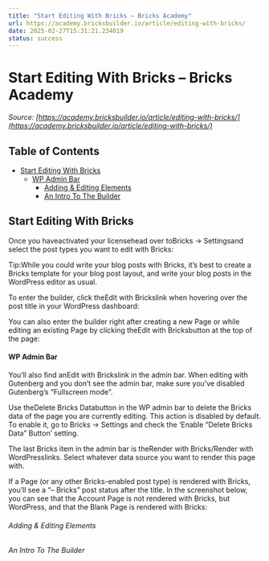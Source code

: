 ```yaml
---
title: "Start Editing With Bricks – Bricks Academy"
url: https://academy.bricksbuilder.io/article/editing-with-bricks/
date: 2025-02-27T15:31:21.234019
status: success
---
```


# Start Editing With Bricks – Bricks Academy

*Source: [https://academy.bricksbuilder.io/article/editing-with-bricks/](https://academy.bricksbuilder.io/article/editing-with-bricks/)*

## Table of Contents

- [Start Editing With Bricks](#start-editing-with-bricks)
    - [WP Admin Bar](#wp-admin-bar)
        - [Adding & Editing Elements](#adding--editing-elements)
        - [An Intro To The Builder](#an-intro-to-the-builder)

## Start Editing With Bricks

Once you haveactivated your licensehead over toBricks → Settingsand select the post types you want to edit with Bricks:

Tip:While you could write your blog posts with Bricks, it’s best to create a Bricks template for your blog post layout, and write your blog posts in the WordPress editor as usual.

To enter the builder, click theEdit with Brickslink when hovering over the post title in your WordPress dashboard:

You can also enter the builder right after creating a new Page or while editing an existing Page by clicking theEdit with Bricksbutton at the top of the page:

#### WP Admin Bar

You’ll also find anEdit with Brickslink in the admin bar. When editing with Gutenberg and you don’t see the admin bar, make sure you’ve disabled Gutenberg’s “Fullscreen mode”.

Use theDelete Bricks Databutton in the WP admin bar to delete the Bricks data of the page you are currently editing. This action is disabled by default. To enable it, go to Bricks → Settings and check the ‘Enable “Delete Bricks Data” Button’ setting.

The last Bricks item in the admin bar is theRender with Bricks/Render with WordPresslinks. Select whatever data source you want to render this page with.

If a Page (or any other Bricks-enabled post type) is rendered with Bricks, you’ll see a “– Bricks” post status after the title. In the screenshot below, you can see that the Account Page is not rendered with Bricks, but WordPress, and that the Blank Page is rendered with Bricks:

###### Adding & Editing Elements

###### An Intro To The Builder

